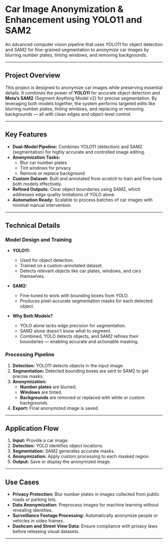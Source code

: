 # Car Image Anonymization & Enhancement using YOLO11 and SAM2

An advanced computer vision pipeline that uses YOLO11 for object detection and SAM2 for fine-grained segmentation to anonymize car images by blurring number plates, tinting windows, and removing backgrounds.

---

## Project Overview

This project is designed to anonymize car images while preserving essential details. It combines the power of **YOLO11** for accurate object detection and **Meta’s SAM2** (Segment Anything Model v2) for precise segmentation. By leveraging both models together, the system performs targeted edits like blurring number plates, tinting windows, and replacing or removing backgrounds — all with clean edges and object-level control.

---

## Key Features

- **Dual-Model Pipeline:** Combines YOLO11 (detection) and SAM2 (segmentation) for highly accurate and controlled image editing.
- **Anonymization Tasks:**
  - Blur car number plates
  - Tint windows for privacy
  - Remove or replace background
- **Custom Dataset:** Built and annotated from scratch to train and fine-tune both models effectively.
- **Refined Outputs:** Clear object boundaries using SAM2, which addresses edge quality limitations of YOLO alone.
- **Automation Ready:** Scalable to process batches of car images with minimal manual intervention.

---

## Technical Details

### Model Design and Training

- **YOLO11:**
  - Used for object detection.
  - Trained on a custom-annotated dataset.
  - Detects relevant objects like car plates, windows, and cars themselves.

- **SAM2:**
  - Fine-tuned to work with bounding boxes from YOLO.
  - Produces pixel-accurate segmentation masks for each detected object.

- **Why Both Models?**
  - YOLO alone lacks edge precision for segmentation.
  - SAM2 alone doesn't know *what* to segment.
  - Combined, YOLO detects objects, and SAM2 refines their boundaries — enabling accurate and actionable masking.

### Processing Pipeline

1. **Detection:** YOLO11 detects objects in the input image.
2. **Segmentation:** Detected bounding boxes are sent to SAM2 to get precise masks.
3. **Anonymization:**
   - **Number plates** are blurred.
   - **Windows** are tinted.
   - **Backgrounds** are removed or replaced with white or custom backgrounds.
4. **Export:** Final anonymized image is saved.

---

## Application Flow

1. **Input:** Provide a car image.
2. **Detection:** YOLO identifies object locations.
3. **Segmentation:** SAM2 generates accurate masks.
4. **Anonymization:** Apply custom processing to each masked region.
5. **Output:** Save or display the anonymized image.

---

## Use Cases

- **Privacy Protection:** Blur number plates in images collected from public roads or parking lots.
- **Data Anonymization:** Preprocess images for machine learning without revealing identities.
- **Surveillance Footage Processing:** Automatically anonymize people or vehicles in video frames.
- **Dashcam and Street View Data:** Ensure compliance with privacy laws before releasing visual datasets.
  
---
